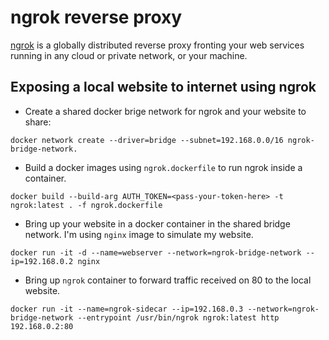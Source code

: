 # ngrok reverse proxy
[ngrok](https://ngrok.com) is a globally distributed reverse proxy fronting your web services running in any cloud or private network, or your machine.

## Exposing a local website to internet using ngrok

- Create a shared docker brige network for ngrok and your website to share:
```
docker network create --driver=bridge --subnet=192.168.0.0/16 ngrok-bridge-network.
```
- Build a docker images using `ngrok.dockerfile` to run ngrok inside a container.
```
docker build --build-arg AUTH_TOKEN=<pass-your-token-here> -t ngrok:latest . -f ngrok.dockerfile
```
- Bring up your website in a docker container in the shared bridge network. I'm using `nginx` image to simulate my website.
```
docker run -it -d --name=webserver --network=ngrok-bridge-network --ip=192.168.0.2 nginx
```
- Bring up `ngrok` container to forward traffic received on 80 to the local website.
```
docker run -it --name=ngrok-sidecar --ip=192.168.0.3 --network=ngrok-bridge-network --entrypoint /usr/bin/ngrok ngrok:latest http 192.168.0.2:80
```
